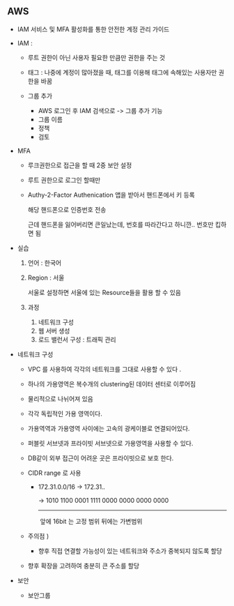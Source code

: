 ##  AWS

- IAM 서비스 및 MFA 활성화를 통한 안전한 계정 관리 가이드

- IAM :

  -  루트 권한이 아닌 사용자 필요한 만큼만 권한을 주는 것 

  -  태그 : 나중에 계정이 많아졌을 때, 태그를 이용해 태그에 속해있는 사용자만 권한을 바꿈

  - 그룹 추가 
    - AWS 로그인 후 IAM 검색으로 -> 그룹 추가 기능
    - 그룹 이름
    - 정책
    - 검토 

- MFA 

  - 루크권한으로 접근을 할 때 2중 보안 설정 

  - 루트 권한으로 로그인 할때만 

  - Authy-2-Factor Authenication 앱을 받아서 핸드폰에서 키 등록

    해당 핸드폰으로 인증번호 전송

    근데 핸드폰을 잃어버리면 큰일났는데, 번호를 따라간다고 하니깐.. 번호만 킵하면 됨

- 실습

  1. 언어 : 한국어

  2. Region : 서울

     서울로 설정하면 서울에 있는 Resource들을 활용 할 수 있음

  3. 과정

     1. 네트워크 구성
     2. 웹 서버 생성
     3. 로드 밸런서 구성 : 트래픽 관리



- 네트워크 구성

  - VPC 를 사용하여 각각의 네트워크를 그대로 사용할 수 있다 .
  - 하나의 가용영역은 복수개의 clustering된 데이터 센터로 이루어짐
  - 물리적으로 나뉘어져 있음

  - 각각 독립적인 가용 영역이다. 

  - 가용역역과 가용영역 사이에는 고속의 광케이블로 연결되어있다. 

  - 퍼블릿 서브넷과 프라이빗 서브넷으로 가용영역을 사용할 수 있다. 

  - DB같이 외부 접근이 어려운 곳은 프라이빗으로 보호 한다. 

  - CIDR range 로 사용

    - 172.31.0.0/16 -> 172.31.*.*

      -> 1010 1100 0001 1111 0000 0000 0000 0000

      -------------------------------

      ​     앞에 16bit 는 고정 범위 뒤에는 가변범위

  - 주의점 )

    -  향후 직접 연결할 가능성이 있는 네트워크와 주소가 중복되지 않도록 할당
  -  향후 확장을 고려하여 충분히 큰 주소를 할당

- 보안 

  - 보안그룹